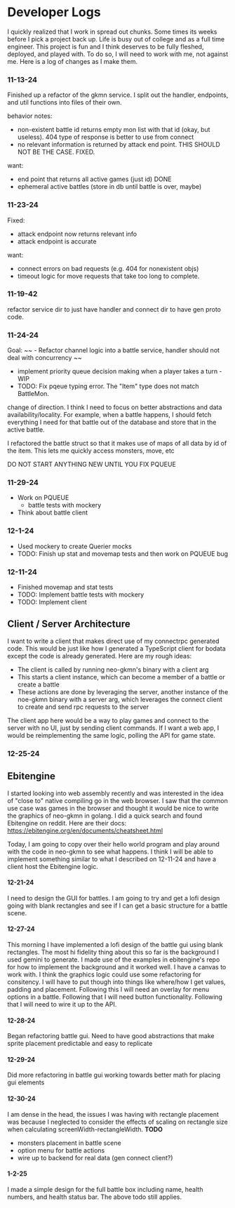 # Developer Logs

I quickly realized that I work in spread out chunks.  Some times its weeks before I pick a project back up.
Life is busy out of college and as a full time engineer.  This project is fun and I think deserves to be fully
fleshed, deployed, and played with.  To do so, I will need to work with me, not against me.  Here is a log of changes
as I make them.

### 11-13-24
Finished up a refactor of the gkmn service. I split out the handler, endpoints, and util functions into files of their
own.

behavior notes:
- non-existent battle id returns empty mon list
with that id (okay, but useless). 404 type of response is better to use from connect
- no relevant information is returned by attack end point. THIS SHOULD NOT BE THE CASE. FIXED.

want:
- end point that returns all active games (just id) DONE
- ephemeral active battles (store in db until battle is over, maybe)

### 11-23-24
Fixed:
- attack endpoint now returns relevant info
- attack endpoint is accurate

want:
- connect errors on bad requests (e.g. 404 for nonexistent objs)
- timeout logic for move requests that take too long to complete.

### 11-19-42
refactor service dir to just have handler and connect dir to have gen proto code.

### 11-24-24
Goal:
~~ - Refactor channel logic into a battle service, handler should not deal with concurrency ~~
- implement priority queue decision making when a player takes a turn - WIP
- TODO: Fix pqeue typing error.  The "Item" type does not match BattleMon.

change of direction.  I think I need to focus on better abstractions and data availability/locality.  For example,
when a battle happens, I should fetch everything I need for that battle out of the database and store that in the active battle.

I refactored the battle struct so that it makes use of maps of all data by id of the item.  This lets me quickly access monsters, move, etc

DO NOT START ANYTHING NEW UNTIL YOU FIX PQUEUE

### 11-29-24
- Work on PQUEUE
    - battle tests with mockery
- Think about battle client

### 12-1-24
- Used mockery to create Querier mocks
- TODO: Finish up stat and movemap tests and then work on PQUEUE bug

### 12-11-24
- Finished movemap and stat tests
- TODO: Implement battle tests with mockery
- TODO: Implement client

## Client / Server Architecture
I want to write a client that makes direct use of my connectrpc generated code.  This would be just like how I generated a
TypeScript client for bodata except the code is already generated. Here are my rough ideas:
- The client is called by running neo-gkmn's binary with a client arg
- This starts a client instance, which can become a member of a battle or create a battle
- These actions are done by leveraging the server, another instance of the noe-gkmn binary with a server arg,
which leverages the connect client to create and send rpc requests to the server

The client app here would be a way to play games and connect to the server with no UI, just by sending client commands.
If I want a web app, I would be reimplementing the same logic, polling the API for game state. 

### 12-25-24

## Ebitengine

I started looking into web assembly recently and was interested in the idea of "close to" native compiling go in the web browser.
I saw that the common use case was games in the browser and thought it would be nice to write the graphics of neo-gkmn in golang.
I did a quick search and found Ebitengine on reddit.  Here are their docs: https://ebitengine.org/en/documents/cheatsheet.html

Today, I am going to copy over their hello world program and play around with the code in neo-gkmn to see what happens.  I think
I will be able to implement something similar to what I described on 12-11-24 and have a client host the Ebitengine logic.

#### 12-21-24
I need to design the GUI for battles.  I am going to try and get a lofi design going with blank rectangles and see if I can get a basic
structure for a battle scene.

#### 12-27-24
This morning I have implemented a lofi design of the battle gui using blank rectangles.  The most hi fidelity thing about this so far is the background I used gemini to generate. I made use
of the examples in ebitengine's repo for how to implement the background and it worked well.  I have a canvas to work with.  I think the graphics logic could use some refactoring for consitency.
I will have to put though into things like where/how I get values, padding and placement. Following this I will need an overlay for menu options in a battle.  Following that I will need button functionality.
Following that I will need to wire it up to the API.

#### 12-28-24
Began refactoring battle gui.  Need to have good abstractions that make sprite placement predictable and easy to replicate

#### 12-29-24
Did more refactoring in battle gui working towards better math for placing gui elements

#### 12-30-24
I am dense in the head, the issues I was having with rectangle placement was because I neglected to consider the effects of scaling
on rectangle size when calculating screenWidth-rectangleWidth.
**TODO**
- monsters placement in battle scene
- option menu for battle actions
- wire up to backend for real data (gen connect client?)

#### 1-2-25
I made a simple design for the full battle box including name, health numbers, and health status bar.  The above todo still applies.
